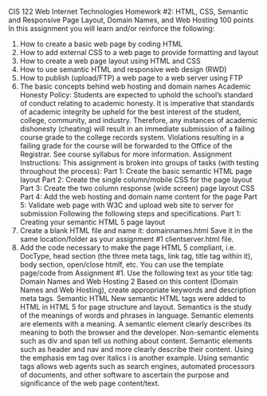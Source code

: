 CIS 122 Web Internet Technologies
Homework #2: HTML, CSS, Semantic and Responsive Page Layout,
Domain Names, and Web Hosting
100 points
In this assignment you will learn and/or reinforce the following:
1. How to create a basic web page by coding HTML
2. How to add external CSS to a web page to provide formatting and layout
3. How to create a web page layout using HTML and CSS
4. How to use semantic HTML and responsive web design (RWD)
5. How to publish (upload/FTP) a web page to a web server using FTP
6. The basic concepts behind web hosting and domain names
Academic Honesty Policy:
Students are expected to uphold the school’s standard of conduct relating to academic honesty. It
is imperative that standards of academic integrity be upheld for the best interest of the student,
college, community, and industry. Therefore, any instances of academic dishonesty (cheating) will
result in an immediate submission of a failing course grade to the college records system.
Violations resulting in a failing grade for the course will be forwarded to the Office of the
Registrar. See course syllabus for more information.
Assignment Instructions:
This assignment is broken into groups of tasks (with testing throughout the process):
Part 1: Create the basic semantic HTML page layout
Part 2: Create the single column/mobile CSS for the page layout
Part 3: Create the two column response (wide screen) page layout CSS
Part 4: Add the web hosting and domain name content for the page
Part 5: Validate web page with W3C and upload web site to server for submission
Following the following steps and specifications.
Part 1: Creating your semantic HTML 5 page layout
1. Create a blank HTML file and name it: domainnames.html Save it in the same
location/folder as your assignment #1 clientserver.html file.
2. Add the code necessary to make the page HTML 5 compliant, i.e. DocType, head section (the
three meta tags, link tag, title tag within it), body section, open/close htmlf, etc. You
can use the template page/code from Assignment #1.
Use the following text as your title tag: Domain Names and Web Hosting
2
Based on this content (Domain Names and Web Hosting), create appropriate keywords and
description meta tags.
Semantic HTML
New semantic HTML tags were added to HTML in HTML 5 for page structure and layout.
Semantics is the study of the meanings of words and phrases in language. Semantic elements
are elements with a meaning. A semantic element clearly describes its meaning to both the
browser and the developer. Non-semantic elements such as div and span tell us nothing
about content. Semantic elements such as header and nav and more clearly describe their
content. Using the emphasis em tag over italics i is another example. Using semantic tags
allows web agents such as search engines, automated processors of documents, and other
software to ascertain the purpose and significance of the web page content/text.
